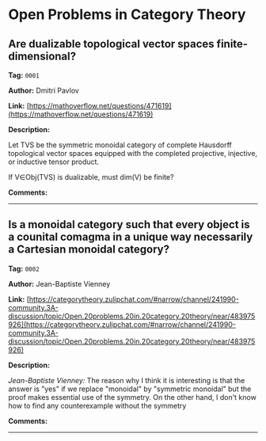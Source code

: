 # Open Problems in Category Theory

## Are dualizable topological vector spaces finite-dimensional?

**Tag:** `0001`

**Author:** Dmitri Pavlov

**Link:** [https://mathoverflow.net/questions/471619](https://mathoverflow.net/questions/471619)

**Description:**

Let TVS be the symmetric monoidal category of complete Hausdorff topological vector spaces equipped with the completed projective, injective, or inductive tensor product.

 If V∈Obj(TVS) is dualizable, must dim(V) be finite?

**Comments:**



---

## Is a monoidal category such that every object is a counital comagma in a unique way necessarily a Cartesian monoidal category?

**Tag:** `0002`

**Author:** Jean-Baptiste Vienney

**Link:** [https://categorytheory.zulipchat.com/#narrow/channel/241990-community.3A-discussion/topic/Open.20problems.20in.20category.20theory/near/483975926](https://categorytheory.zulipchat.com/#narrow/channel/241990-community.3A-discussion/topic/Open.20problems.20in.20category.20theory/near/483975926)

**Description:**

*Jean-Baptiste Vienney:* The reason why I think it is interesting is that the answer is "yes" if we replace "monoidal" by "symmetric monoidal" but the proof makes essential use of the symmetry. On the other hand, I don't know how to find any counterexample without the symmetry

**Comments:**



---

